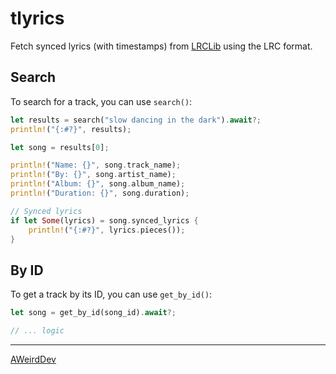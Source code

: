 # tlyrics
Fetch synced lyrics (with timestamps) from [LRCLib](https://lrclib.net) using the LRC format.

## Search
To search for a track, you can use `search()`:

```rust
let results = search("slow dancing in the dark").await?;
println!("{:#?}", results);

let song = results[0];

println!("Name: {}", song.track_name);
println!("By: {}", song.artist_name);
println!("Album: {}", song.album_name);
println!("Duration: {}", song.duration);

// Synced lyrics
if let Some(lyrics) = song.synced_lyrics {
    println!("{:#?}", lyrics.pieces());
}
```

## By ID
To get a track by its ID, you can use `get_by_id()`:

```rust
let song = get_by_id(song_id).await?;

// ... logic
```

***

[AWeirdDev](https://github.com/AWeirdDev)
